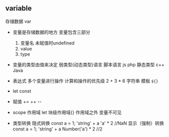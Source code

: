 ## variable

存储数据 var

- 变量是存储数据的地方
  变量包含三部分
  1. 变量名 未赋值时undefined
  2. value
  3. type
- 变量的类型由值来决定 
  弱类型(动态类型)语言 脚本语言 js php
  静态类型 c++ Java
- 表达式 多个变量进行操作 
计算和操作的优先级 2 + 3 * 6
字符串 模板  `${}`

- let const 
- 赋值 += ++ --
- scope 作用域 let 块级作用域{} 作用域之外 变量不可见

- 类型转换
  隐式转换 
    const a = 1;
    'string' + a
    'a' * 2 //NaN
  显示（强制）转换
    const a = 1;
    'string' + a
    Number('a') * 2 //2

  

  